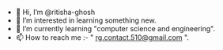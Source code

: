 - 👋 Hi, I’m @ritisha-ghosh
- 👀 I’m interested in learning something new.
- 🌱 I’m currently learning "computer science and engineering".
- 📫 How to reach me :- " rg.contact.510@gmail.com ".
